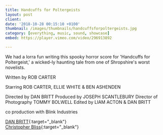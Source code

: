 ```yaml
---
title: Handcuffs for Poltergeists
layout: post
client:
date: '2018-10-28 00:15:10 +0100'
thumbnail: /images/thumbnails/handcuffsforpoltergeists.jpg
category: [everything, music, sound, showcase]
embed: https://player.vimeo.com/video/296913892

---
```


We had a lorra fun writing this spooky horror score for 'Handcuffs for Poltergeist,' a wicked-ly haunting tale from one of Shropshire's worst novelists.

Written by ROB CARTER

Starring ROB CARTER, ELLIE WHITE & BEN ASHENDEN

Directed by DAN BRITT
Produced by JOSEPH SCANTLEBURY
Director of Photography TOMMY BOLWELL
Edited by LIAM ACTON & DAN BRITT

co production with Blink Industries

[DAN BRITT](http://www.danielbritt.co.uk/){:target="_blank"}   
[Christopher Bliss](http://www.christopherblisswebsite.com/){:target="_blank"}  
